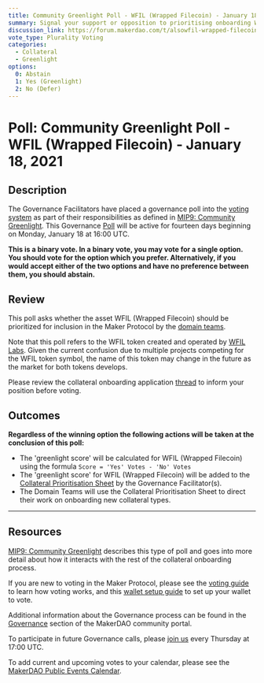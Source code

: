 ```yaml
---
title: Community Greenlight Poll - WFIL (Wrapped Filecoin) - January 18, 2021
summary: Signal your support or opposition to prioritising onboarding WFIL (Wrapped Filecoin).
discussion_link: https://forum.makerdao.com/t/alsowfil-wrapped-filecoin-mip6-collateral-onboarding-application/5480
vote_type: Plurality Voting
categories:
  - Collateral
  - Greenlight
options:
  0: Abstain
  1: Yes (Greenlight)
  2: No (Defer)
---
```


# Poll: Community Greenlight Poll - WFIL (Wrapped Filecoin) - January 18, 2021

## Description

The Governance Facilitators have placed a governance poll into the [voting system](https://vote.makerdao.com/polling) as part of their responsibilities as defined in [MIP9: Community Greenlight](https://github.com/makerdao/mips/blob/Accepted/MIP9/mip9.md). This Governance [Poll](https://community-development.makerdao.com/en/learn/governance/on-chain-gov) will be active for fourteen days beginning on Monday, January 18 at 16:00 UTC.

**This is a binary vote. In a binary vote, you may vote for a single option. You should vote for the option which you prefer. Alternatively, if you would accept either of the two options and have no preference between them, you should abstain.**

## Review

This poll asks whether the asset WFIL (Wrapped Filecoin) should be prioritized for inclusion in the Maker Protocol by the [domain teams](https://github.com/makerdao/mips/blob/Accepted/MIP7/mip7.md#mip7c2-the-current-domain-roles-list).

Note that this poll refers to the WFIL token created and operated by [WFIL Labs](https://wfil.network/). Given the current confusion due to multiple projects competing for the WFIL token symbol, the name of this token may change in the future as the market for both tokens develops.

Please review the collateral onboarding application [thread](https://forum.makerdao.com/t/alsowfil-wrapped-filecoin-mip6-collateral-onboarding-application/5480) to inform your position before voting.

## Outcomes

**Regardless of the winning option the following actions will be taken at the conclusion of this poll:**

- The 'greenlight score' will be calculated for WFIL (Wrapped Filecoin) using the formula `Score = 'Yes' Votes - 'No' Votes`
- The 'greenlight score' for WFIL (Wrapped Filecoin) will be added to the [Collateral Prioritisation Sheet](https://docs.google.com/spreadsheets/d/1IX9e2fyfz7djtDMKn5gMyGsyFxHoY75GncMbAjnSXrM/edit#gid=0) by the Governance Facilitator(s).
- The Domain Teams will use the Collateral Prioritisation Sheet to direct their work on onboarding new collateral types.

---

## Resources

[MIP9: Community Greenlight](https://github.com/makerdao/mips/blob/Accepted/MIP9/mip9.md) describes this type of poll and goes into more detail about how it interacts with the rest of the collateral onboarding process.

If you are new to voting in the Maker Protocol, please see the [voting guide](https://community-development.makerdao.com/en/learn/governance/how-voting-works/) to learn how voting works, and this [wallet setup guide](https://community-development.makerdao.com/en/learn/governance/voting-setup/) to set up your wallet to vote.

Additional information about the Governance process can be found in the [Governance](https://community-development.makerdao.com/en/learn/governance) section of the MakerDAO community portal.

To participate in future Governance calls, please [join us](https://github.com/makerdao/community/tree/master/governance/governance-and-risk-meetings) every Thursday at 17:00 UTC.

To add current and upcoming votes to your calendar, please see the [MakerDAO Public Events Calendar](https://calendar.google.com/calendar/embed?src=makerdao.com_3efhm2ghipksegl009ktniomdk%40group.calendar.google.com&ctz=UTC&mode=week&showCalendars=0&showPrint=0).
